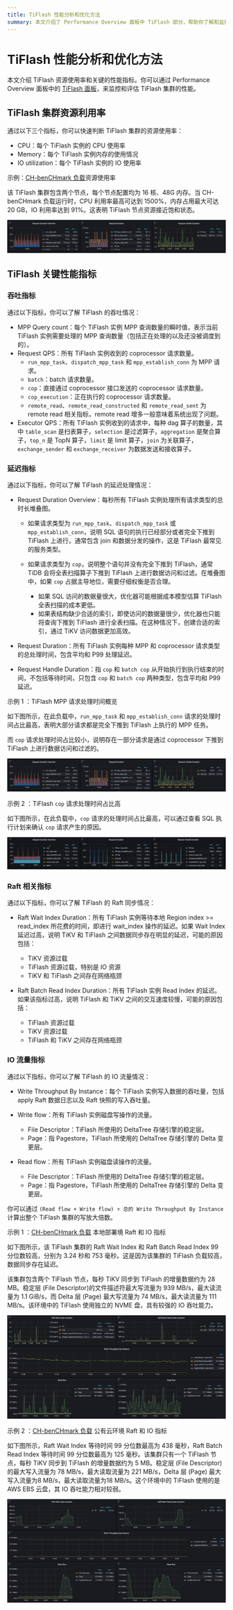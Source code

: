 ```yaml
---
title: TiFlash 性能分析和优化方法
summary: 本文介绍了 Performance Overview 面板中 TiFlash 部分，帮助你了解和监控 TiFlash 的工作负载。
---
```


# TiFlash 性能分析和优化方法

本文介绍 TiFlash 资源使用率和关键的性能指标。你可以通过 Performance Overview 面板中的 [TiFlash 面板](/grafana-performance-overview-dashboard.md#tiflash)，来监控和评估 TiFlash 集群的性能。

## TiFlash 集群资源利用率

通过以下三个指标，你可以快速判断 TiFlash 集群的资源使用率：

- CPU：每个 TiFlash 实例的 CPU 使用率
- Memory：每个 TiFlash 实例内存的使用情况
- IO utilization：每个 TiFlash 实例的 IO 使用率

示例：[CH-benCHmark 负载](/benchmark/benchmark-tidb-using-ch.md)资源使用率

该 TiFlash 集群包含两个节点，每个节点配置均为 16 核、48G 内存。当 CH-benCHmark 负载运行时，CPU 利用率最高可达到 1500%，内存占用最大可达 20 GB，IO 利用率达到 91%。这表明 TiFlash 节点资源接近饱和状态。

![CH-TiFlash-MPP](/media/performance/tiflash/ch-2tiflash-op.png)

## TiFlash 关键性能指标

### 吞吐指标

通过以下指标，你可以了解 TiFlash 的吞吐情况：

- MPP Query count：每个 TiFlash 实例 MPP 查询数量的瞬时值，表示当前 TiFlash 实例需要处理的 MPP 查询数量（包括正在处理的以及还没被调度到的）。
- Request QPS：所有 TiFlash 实例收到的 coprocessor 请求数量。
    - `run_mpp_task`、`dispatch_mpp_task` 和 `mpp_establish_conn` 为 MPP 请求。
    - `batch`：batch 请求数量。
    - `cop`：直接通过 coprocessor 接口发送的 coprocessor 请求数量。
    - `cop_execution`：正在执行的 coprocessor 请求数量。
    - `remote_read`、`remote_read_constructed` 和 `remote_read_sent` 为 remote read 相关指标，remote read 增多一般意味着系统出现了问题。
- Executor QPS：所有 TiFlash 实例收到的请求中，每种 dag 算子的数量，其中 `table_scan` 是扫表算子，`selection` 是过滤算子，`aggregation` 是聚合算子，`top_n` 是 TopN 算子，`limit` 是 limit 算子，`join` 为关联算子，`exchange_sender` 和 `exchange_receiver` 为数据发送和接收算子。

### 延迟指标

通过以下指标，你可以了解 TiFlash 的延迟处理情况：

- Request Duration Overview：每秒所有 TiFlash 实例处理所有请求类型的总时长堆叠图。

    - 如果请求类型为 `run_mpp_task`、`dispatch_mpp_task` 或 `mpp_establish_conn`，说明 SQL 语句的执行已经部分或者完全下推到 TiFlash 上进行，通常包含 join 和数据分发的操作，这是 TiFlash 最常见的服务类型。
    - 如果请求类型为 `cop`，说明整个语句并没有完全下推到 TiFlash，通常 TiDB 会将全表扫描算子下推到 TiFlash 上进行数据访问和过滤。在堆叠图中，如果 `cop` 占据主导地位，需要仔细权衡是否合理。

        - 如果 SQL 访问的数据量很大，优化器可能根据成本模型估算 TiFlash 全表扫描的成本更低。
        - 如果表结构缺少合适的索引，即使访问的数据量很少，优化器也只能将查询下推到 TiFlash 进行全表扫描。在这种情况下，创建合适的索引，通过 TiKV 访问数据更加高效。

- Request Duration：所有 TiFlash 实例每种 MPP 和 coprocessor 请求类型的总处理时间，包含平均和 P99 处理延迟。
- Request Handle Duration：指 `cop` 和 `batch cop` 从开始执行到执行结束的时间，不包括等待时间，只包含 `cop` 和 `batch cop` 两种类型，包含平均和 P99 延迟。

示例 1 ：TiFlash MPP 请求处理时间概览

如下图所示，在此负载中，`run_mpp_task` 和 `mpp_establish_conn` 请求的处理时间占比最高，表明大部分请求都是完全下推到 TiFlash 上执行的 MPP 任务。

而 `cop` 请求处理时间占比较小，说明存在一部分请求是通过 coprocessor 下推到 TiFlash 上进行数据访问和过滤的。

![CH-TiFlash-MPP](/media/performance/tiflash/ch-2tiflash-op.png)

示例 2 ：TiFlash `cop` 请求处理时间占比高

如下图所示，在此负载中，`cop` 请求的处理时间占比最高，可以通过查看 SQL 执行计划来确认 `cop` 请求产生的原因。

![Cop](/media/performance/tiflash/tiflash_request_duration_by_type.png)

### Raft 相关指标

通过以下指标，你可以了解 TiFlash 的 Raft 同步情况：

- Raft Wait Index Duration：所有 TiFlash 实例等待本地 Region index >= read_index 所花费的时间，即进行 wait_index 操作的延迟。如果 Wait Index 延迟过高，说明 TiKV 和 TiFlash 之间数据同步存在明显的延迟，可能的原因包括：

    - TiKV 资源过载
    - TiFlash 资源过载，特别是 IO 资源
    - TiKV 和 TiFlash 之间存在网络瓶颈

- Raft Batch Read Index Duration：所有 TiFlash 实例 Read Index 的延迟。如果该指标过高，说明 TiFlash 和 TiKV 之间的交互速度较慢，可能的原因包括：

    - TiFlash 资源过载
    - TiKV 资源过载
    - TiFlash 和 TiKV 之间存在网络瓶颈

### IO 流量指标

通过以下指标，你可以了解 TiFlash 的 IO 流量情况：

- Write Throughput By Instance：每个 TiFlash 实例写入数据的吞吐量，包括 apply Raft 数据日志以及 Raft 快照的写入吞吐量。
- Write flow：所有 TiFlash 实例磁盘写操作的流量。

    - File Descriptor：TiFlash 所使用的 DeltaTree 存储引擎的稳定层。
    - Page：指 Pagestore，TiFlash 所使用的 DeltaTree 存储引擎的 Delta 变更层。

- Read flow：所有 TiFlash 实例磁盘读操作的流量。

    - File Descriptor：TiFlash 所使用的 DeltaTree 存储引擎的稳定层。
    - Page：指 Pagestore，TiFlash 所使用的 DeltaTree 存储引擎的 Delta 变更层。

你可以通过 `(Read flow + Write flow) ÷ 总的 Write Throughput By Instance` 计算出整个 TiFlash 集群的写放大倍数。

示例 1 ：[CH-benCHmark 负载](/benchmark/benchmark-tidb-using-ch.md) 本地部署境 Raft 和 IO 指标

如下图所示，该 TiFlash 集群的 Raft Wait Index 和 Raft Batch Read Index 99 分位数较高，分别为 3.24 秒和 753 毫秒。这是因为该集群的 TiFlash 负载较高，数据同步存在延迟。

该集群包含两个 TiFlash 节点，每秒 TiKV 同步到 TiFlash 的增量数据约为 28 MB。稳定层 (File Descriptor)的文件描述符最大写流量为 939 MB/s，最大读流量为 1.1 GiB/s，而 Delta 层 (Page) 最大写流量为 74 MB/s，最大读流量为 111 MB/s。该环境中的 TiFlash 使用独立的 NVME 盘，具有较强的 IO 吞吐能力。

![CH-2TiFlash-OP](/media/performance/tiflash/ch-2tiflash-raft-io-flow.png)

示例 2 ：[CH-benCHmark 负载](/benchmark/benchmark-tidb-using-ch.md) 公有云环境 Raft 和 IO 指标

如下图所示，Raft Wait Index 等待时间 99 分位数最高为 438 毫秒，Raft Batch Read Index 等待时间 99 分位数最高为 125 毫秒。该集群只有一个 TiFlash 节点，每秒 TiKV 同步到 TiFlash 的增量数据约为 5 MB。稳定层 (File Descriptor) 的最大写入流量为 78 MB/s，最大读取流量为 221 MB/s，Delta 层 (Page) 最大写入流量为8 MB/s，最大读取流量为18 MB/s。这个环境中的 TiFlash 使用的是 AWS EBS 云盘，其 IO 吞吐能力相对较弱。

![CH-TiFlash-MPP](/media/performance/tiflash/ch-1tiflash-raft-io-flow-cloud.png)